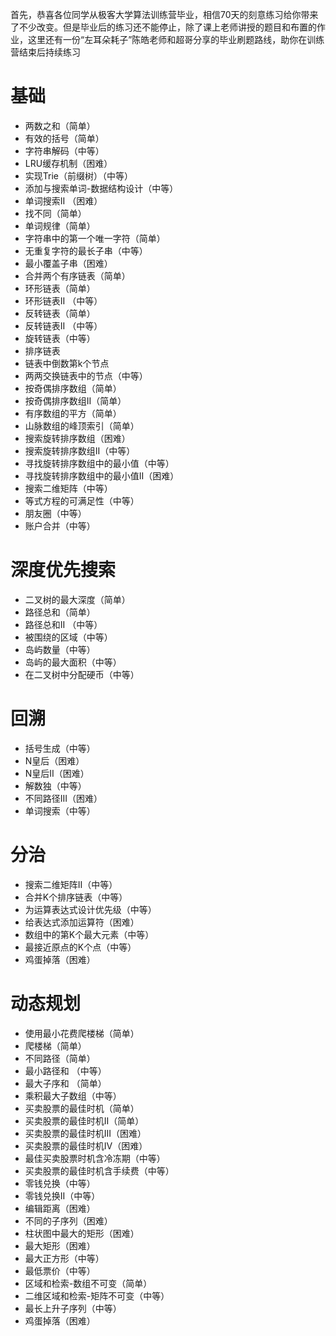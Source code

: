 首先，恭喜各位同学从极客大学算法训练营毕业，相信70天的刻意练习给你带来了不少改变。但是毕业后的练习还不能停止，除了课上老师讲授的题目和布置的作业，这里还有一份“左耳朵耗子”陈皓老师和超哥分享的毕业刷题路线，助你在训练营结束后持续练习

# 基础
* 两数之和（简单）
* 有效的括号（简单）
* 字符串解码（中等）
* LRU缓存机制（困难）
* 实现Trie（前缀树）（中等）
* 添加与搜索单词-数据结构设计（中等）
* 单词搜索II （困难）
* 找不同（简单）
* 单词规律（简单）
* 字符串中的第一个唯一字符（简单）
* 无重复字符的最长子串（中等）
* 最小覆盖子串（困难）
* 合并两个有序链表（简单）
* 环形链表（简单）
* 环形链表II （中等）
* 反转链表（简单）
* 反转链表II （中等）
* 旋转链表（中等）
* 排序链表
* 链表中倒数第k个节点
* 两两交换链表中的节点（中等）
* 按奇偶排序数组（简单）
* 按奇偶排序数组II（简单）
* 有序数组的平方（简单）
* 山脉数组的峰顶索引（简单）
* 搜索旋转排序数组（困难）
* 搜索旋转排序数组II（中等）
* 寻找旋转排序数组中的最小值（中等）
* 寻找旋转排序数组中的最小值II（困难）
* 搜索二维矩阵（中等）
* 等式方程的可满足性（中等）
* 朋友圈（中等）
* 账户合并（中等）
# 深度优先搜索
* 二叉树的最大深度（简单）
* 路径总和（简单）
* 路径总和II （中等）
* 被围绕的区域（中等）
* 岛屿数量（中等）
* 岛屿的最大面积（中等）
* 在二叉树中分配硬币（中等）
# 回溯
* 括号生成（中等）
* N皇后（困难）
* N皇后II（困难）
* 解数独（中等）
* 不同路径III（困难）
* 单词搜索（中等）
# 分治
* 搜索二维矩阵II（中等）
* 合并K个排序链表（中等）
* 为运算表达式设计优先级（中等）
* 给表达式添加运算符（困难）
* 数组中的第K个最大元素（中等）
* 最接近原点的K个点（中等）
* 鸡蛋掉落（困难）
# 动态规划
* 使用最小花费爬楼梯（简单）
* 爬楼梯（简单）
* 不同路径（简单）
* 最小路径和 （中等）
* 最大子序和 （简单）
* 乘积最大子数组（中等）
* 买卖股票的最佳时机（简单）
* 买卖股票的最佳时机II（简单）
* 买卖股票的最佳时机III（困难）
* 买卖股票的最佳时机IV（困难）
* 最佳买卖股票时机含冷冻期（中等）
* 买卖股票的最佳时机含手续费（中等）
* 零钱兑换（中等）
* 零钱兑换II（中等）
* 编辑距离（困难）
* 不同的子序列（困难）
* 柱状图中最大的矩形（困难）
* 最大矩形（困难）
* 最大正方形（中等）
* 最低票价（中等）
* 区域和检索-数组不可变（简单）
* 二维区域和检索-矩阵不可变（中等）
* 最长上升子序列（中等）
* 鸡蛋掉落（困难）
